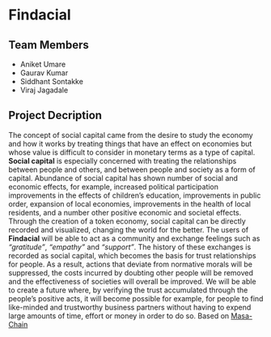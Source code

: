 # Findacial
## Team Members
- Aniket Umare
- Gaurav Kumar
- Siddhant Sontakke
- Viraj Jagadale
## Project Decription
The concept of social capital came from the desire to study the economy and how it works by treating things that have an effect on economies but whose value is difficult to consider in monetary terms as a type of capital. **Social capital** is especially concerned with treating the relationships between people and others, and between people and society as a form of capital. Abundance of social capital has shown number of social and economic effects, for example, increased political participation improvements in the effects of children’s education, improvements in public order, expansion of local economies, improvements in the health of local residents, and a number other positive economic and societal effects.
Through the creation of a token economy, social capital can be directly recorded and visualized, changing the world for the better. 
The users of **Findacial** will be able to act as a community and exchange feelings such as _“gratitude”_, _“empathy”_ and _“support”_. The history of these exchanges is recorded as social capital, which becomes the basis for trust relationships for people. As a result, actions that deviate from normative morals will be suppressed, the costs incurred by doubting other people will be removed and the effectiveness of societies will overall be improved. We will be able to create a future where, by verifying the trust accumulated through the people’s positive acts, it will become possible for example, for people to find like-minded and trustworthy business partners without having to expend large amounts of time, effort or money in order to do so.
Based on [Masa-Chain](https://masachain.world/english/wp-content/uploads/sites/3/2018/11/181031_concept-paper_EN.pdf#:~:text=In%20this%20paper%2C%20Chaintope%20will%20present%20%E2%80%9CMasachain%E2%80%9D%2C%20a,development%20viewpoint%2C%20and%20a%20sociological%20viewpoint%20since%202017.)
